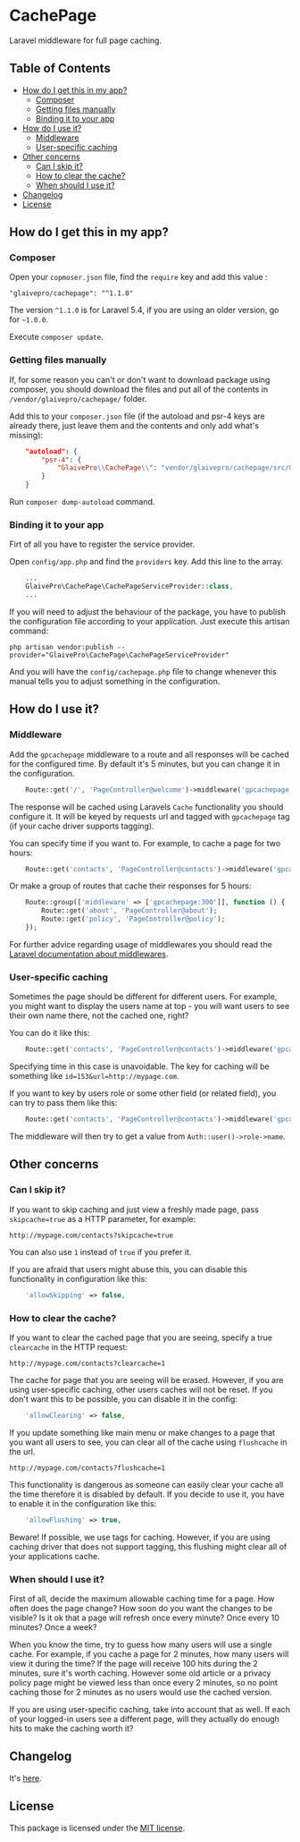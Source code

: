 # CachePage

Laravel middleware for full page caching.


## Table of Contents

- [How do I get this in my app?](#how-do-i-get-this-in-my-app)
    - [Composer](#composer)
    - [Getting files manually](#getting-files-manually)
    - [Binding it to your app](#binding-it-to-your-app)
- [How do I use it?](#how-do-i-use-it)
    - [Middleware](#middleware)
    - [User-specific caching](#user-specific-caching)
- [Other concerns](#other-concerns)
    - [Can I skip it?](#can-i-skip-it)
    - [How to clear the cache?](#how-to-clear-the-cache)
    - [When should I use it?](#when-should-i-use-it)
- [Changelog](#changelog)
- [License](#license)

## How do I get this in my app?

### Composer

Open your `copmoser.json` file, find the `require` key and add this value :

    "glaivepro/cachepage": "^1.1.0"
    
The version `^1.1.0` is for Laravel 5.4, if you are using an older version, go for `~1.0.0`.
    
Execute `composer update`.

### Getting files manually

If, for some reason you can't or don't want to download package using composer, you should download the files and put all of the contents in `/vendor/glaivepro/cachepage/` folder.

Add this to your `composer.json` file (if the autoload and psr-4 keys are already there, just leave them and the contents and only add what's missing):

```json
	"autoload": {
        "psr-4": {
            "GlaivePro\\CachePage\\": "vendor/glaivepro/cachepage/src/GlaivePro/CachePage",
        }
    }
```
	
Run `composer dump-autoload` command.
	
	
### Binding it to your app

Firt of all you have to register the service provider. 

Open `config/app.php` and find the `providers` key. Add this line to the array.

```php
	...
	GlaivePro\CachePage\CachePageServiceProvider::class,
	...
```

If you will need to adjust the behaviour of the package, you have to publish the configuration file according to your application. Just execute this artisan command:
    
	php artisan vendor:publish --provider="GlaivePro\CachePage\CachePageServiceProvider"
	
And you will have the `config/cachepage.php` file to change whenever this manual tells you to adjust something in the configuration.


## How do I use it?

### Middleware

Add the `gpcachepage` middleware to a route and all responses will be cached for the configured time. By default it's 5 minutes, but you can change it in the configuration.

```php
    Route::get('/', 'PageController@welcome')->middleware('gpcachepage');
```

The response will be cached using Laravels `Cache` functionality you should configure it. It will be keyed by requests url and tagged with `gpcachepage` tag (if your cache driver supports tagging).

You can specify time if you want to. For example, to cache a page for two hours:

```php
    Route::get('contacts', 'PageController@contacts')->middleware('gpcachepage:120');
```

Or make a group of routes that cache their responses for 5 hours:

```php
    Route::group(['middleware' => ['gpcachepage:300']], function () {
        Route::get('about', 'PageController@about');
        Route::get('policy', 'PageController@policy');
    });
```
For further advice regarding usage of middlewares you should read the [Laravel documentation about middlewares](https://laravel.com/docs/master/middleware).


### User-specific caching

Sometimes the page should be different for different users. For example, you might want to display the users name at top - you will want users to see their own name there, not the cached one, right?

You can do it like this:

```php
    Route::get('contacts', 'PageController@contacts')->middleware('gpcachepage:120,id');
```

Specifying time in this case is unavoidable. The key for caching will be something like `id=153&url=http://mypage.com`.

If you want to key by users role or some other field (or related field), you can try to pass them like this:
```php
	Route::get('contacts', 'PageController@contacts')->middleware('gpcachepage:120,role.name');
```

The middleware will then try to get a value from `Auth::user()->role->name`.


## Other concerns

### Can I skip it?

If you want to skip caching and just view a freshly made page, pass `skipcache=true` as a HTTP parameter, for example:

    http://mypage.com/contacts?skipcache=true
	
You can also use `1` instead of `true` if you prefer it.

If you are afraid that users might abuse this, you can disable this functionality in configuration like this:
```php
	'allowSkipping' => false,
```


### How to clear the cache?

If you want to clear the cached page that you are seeing, specify a true `clearcache` in the HTTP request:

    http://mypage.com/contacts?clearcache=1

The cache for page that you are seeing will be erased. However, if you are using user-specific caching, other users caches will not be reset. If you don't want this to be possible, you can disable it in the config:
```php
	'allowClearing' => false,
```

If you update something like main menu or make changes to a page that you want all users to see, you can clear all of the cache using `flushcache` in the url.

    http://mypage.com/contacts?flushcache=1
	
This functionality is dangerous as someone can easily clear your cache all the time therefore it is disabled by default. If you decide to use it, you have to enable it in the configuration like this:
```php
	'allowFlushing' => true,
```

Beware! If possible, we use tags for caching. However, if you are using caching driver that does not support tagging, this flushing might clear all of your applications cache.


### When should I use it?

First of all, decide the maximum allowable caching time for a page. How often does the page change? How soon do you want the changes to be visible? Is it ok that a page will refresh once every minute? Once every 10 minutes? Once a week?

When you know the time, try to guess how many users will use a single cache. For example, if you cache a page for 2 minutes, how many users will view it during the time? If the page will receive 100 hits during the 2 minutes, sure it's worth caching. However some old article or a privacy policy page might be viewed less than once every 2 minutes, so no point caching those for 2 minutes as no users would use the cached version.

If you are using user-specific caching, take into account that as well. If each of your logged-in users see a different page, will they actually do enough hits to make the caching worth it?

## Changelog

It's [here](CHANGELOG.md).

## License

This package is licensed under the [MIT license](LICENSE.md).
